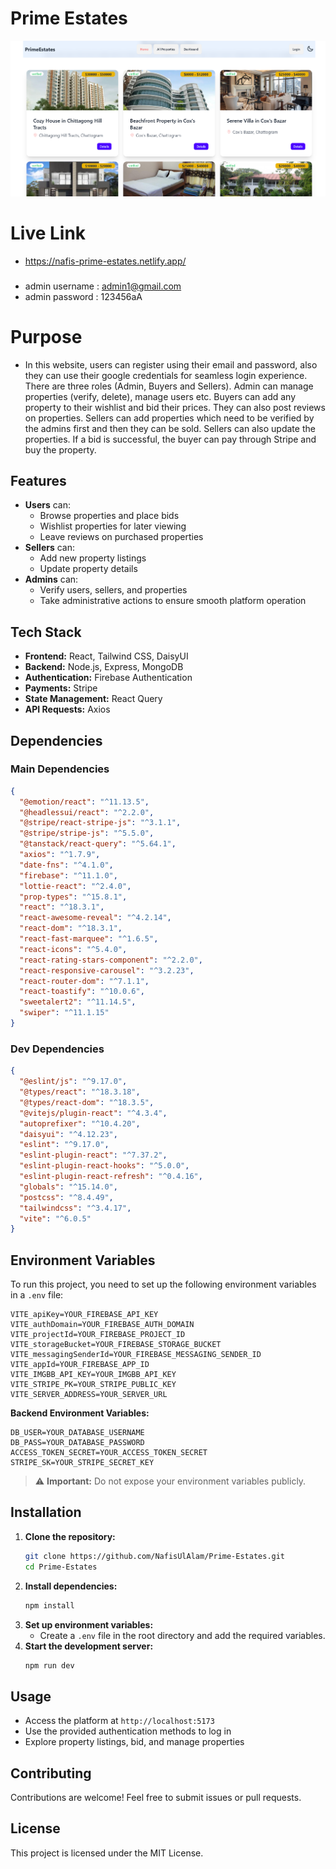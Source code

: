 # Prime Estates

![Project Screenshot](public/project-ss.png)

# Live Link

- https://nafis-prime-estates.netlify.app/

###

- admin username : admin1@gmail.com
- admin password : 123456aA

# Purpose

- In this website, users can register using their email and password, also they can use their google credentials for seamless login experience. There are three roles (Admin, Buyers and Sellers). Admin can manage properties (verify, delete), manage users etc. Buyers can add any property to their wishlist and bid their prices. They can also post reviews on properties. Sellers can add properties which need to be verified by the admins first and then they can be sold. Sellers can also update the properties. If a bid is successful, the buyer can pay through Stripe and buy the property.

## Features

- **Users** can:
  - Browse properties and place bids
  - Wishlist properties for later viewing
  - Leave reviews on purchased properties
- **Sellers** can:
  - Add new property listings
  - Update property details
- **Admins** can:
  - Verify users, sellers, and properties
  - Take administrative actions to ensure smooth platform operation

## Tech Stack

- **Frontend:** React, Tailwind CSS, DaisyUI
- **Backend:** Node.js, Express, MongoDB
- **Authentication:** Firebase Authentication
- **Payments:** Stripe
- **State Management:** React Query
- **API Requests:** Axios

## Dependencies

### Main Dependencies

```json
{
  "@emotion/react": "^11.13.5",
  "@headlessui/react": "^2.2.0",
  "@stripe/react-stripe-js": "^3.1.1",
  "@stripe/stripe-js": "^5.5.0",
  "@tanstack/react-query": "^5.64.1",
  "axios": "^1.7.9",
  "date-fns": "^4.1.0",
  "firebase": "^11.1.0",
  "lottie-react": "^2.4.0",
  "prop-types": "^15.8.1",
  "react": "^18.3.1",
  "react-awesome-reveal": "^4.2.14",
  "react-dom": "^18.3.1",
  "react-fast-marquee": "^1.6.5",
  "react-icons": "^5.4.0",
  "react-rating-stars-component": "^2.2.0",
  "react-responsive-carousel": "^3.2.23",
  "react-router-dom": "^7.1.1",
  "react-toastify": "^10.0.6",
  "sweetalert2": "^11.14.5",
  "swiper": "^11.1.15"
}
```

### Dev Dependencies

```json
{
  "@eslint/js": "^9.17.0",
  "@types/react": "^18.3.18",
  "@types/react-dom": "^18.3.5",
  "@vitejs/plugin-react": "^4.3.4",
  "autoprefixer": "^10.4.20",
  "daisyui": "^4.12.23",
  "eslint": "^9.17.0",
  "eslint-plugin-react": "^7.37.2",
  "eslint-plugin-react-hooks": "^5.0.0",
  "eslint-plugin-react-refresh": "^0.4.16",
  "globals": "^15.14.0",
  "postcss": "^8.4.49",
  "tailwindcss": "^3.4.17",
  "vite": "^6.0.5"
}
```

## Environment Variables

To run this project, you need to set up the following environment variables in a `.env` file:

```
VITE_apiKey=YOUR_FIREBASE_API_KEY
VITE_authDomain=YOUR_FIREBASE_AUTH_DOMAIN
VITE_projectId=YOUR_FIREBASE_PROJECT_ID
VITE_storageBucket=YOUR_FIREBASE_STORAGE_BUCKET
VITE_messagingSenderId=YOUR_FIREBASE_MESSAGING_SENDER_ID
VITE_appId=YOUR_FIREBASE_APP_ID
VITE_IMGBB_API_KEY=YOUR_IMGBB_API_KEY
VITE_STRIPE_PK=YOUR_STRIPE_PUBLIC_KEY
VITE_SERVER_ADDRESS=YOUR_SERVER_URL
```

**Backend Environment Variables:**

```
DB_USER=YOUR_DATABASE_USERNAME
DB_PASS=YOUR_DATABASE_PASSWORD
ACCESS_TOKEN_SECRET=YOUR_ACCESS_TOKEN_SECRET
STRIPE_SK=YOUR_STRIPE_SECRET_KEY
```

> ⚠ **Important:** Do not expose your environment variables publicly.

## Installation

1. **Clone the repository:**
   ```sh
   git clone https://github.com/NafisUlAlam/Prime-Estates.git
   cd Prime-Estates
   ```
2. **Install dependencies:**
   ```sh
   npm install
   ```
3. **Set up environment variables:**
   - Create a `.env` file in the root directory and add the required variables.
4. **Start the development server:**
   ```sh
   npm run dev
   ```

## Usage

- Access the platform at `http://localhost:5173`
- Use the provided authentication methods to log in
- Explore property listings, bid, and manage properties

## Contributing

Contributions are welcome! Feel free to submit issues or pull requests.

## License

This project is licensed under the MIT License.
